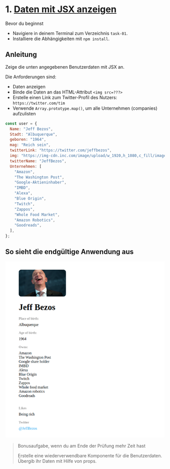 # 1. [Daten mit JSX anzeigen](https://www.robinwieruch.de/react-pass-props-to-component)

Bevor du beginnst

- Navigiere in deinem Terminal zum Verzeichnis `task-01`.
- Installiere die Abhängigkeiten mit `npm install`.

## Anleitung

Zeige die unten angegebenen Benutzerdaten mit JSX an.

Die Anforderungen sind:

- Daten anzeigen
- Binde die Daten an das HTML-Attribut `<img src=???>`
- Erstelle einen Link zum Twitter-Profil des Nutzers: `https://twitter.com/tim`
- Verwende `Array.prototype.map()`, um alle Unternehmen (companies) aufzulisten

```js
const user = {
  Name: "Jeff Bezos",
  Stadt: "Albuquerque",
  geboren: "1964",
  mag: "Reich sein",
  twitterLink: "https://twitter.com/jeffbezos",
  img: "https://img-cdn.inc.com/image/upload/w_1920,h_1080,c_fill/images/panoramic/getty_1032942302_dkawzr.jpg",
  twitterName: "JeffBezos",
  Unternehmen: [
    "Amazon",
    "The Washington Post",
    "Google-Aktieninhaber",
    "IMBD",
    "Alexa",
    "Blue Origin",
    "Twitch",
    "Zappos",
    "Whole Food Market",
    "Amazon Robotics",
    "Goodreads",
  ],
};
```

## So sieht die endgültige Anwendung aus

![Beispiel](./public/task-01.png)

> Bonusaufgabe, wenn du am Ende der Prüfung mehr Zeit hast
>
> Erstelle eine wiederverwendbare Komponente für die Benutzerdaten. Übergib ihr Daten mit Hilfe von props.
